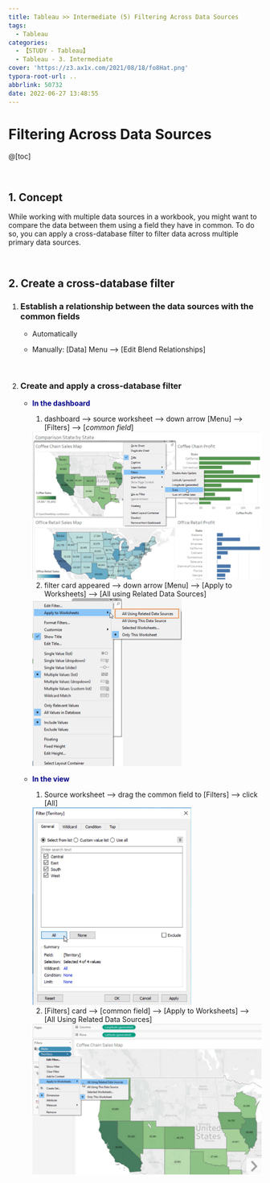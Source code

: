 ```yaml
---
title: Tableau >> Intermediate (5) Filtering Across Data Sources
tags:
  - Tableau
categories:
  - 【STUDY - Tableau】
  - Tableau - 3. Intermediate
cover: 'https://z3.ax1x.com/2021/08/18/fo8Hat.png'
typora-root-url: ..
abbrlink: 50732
date: 2022-06-27 13:48:55
---
```


# Filtering Across Data Sources

@[toc]

<br />

## **1. Concept**

While working with multiple data sources in a workbook, you might want to compare the data between them using a field they have in common. To do so, you can apply a cross-database filter to filter data across multiple primary data sources.

<br />

## **2. Create a cross-database filter**

1. ### Establish a relationship between the data sources with the common fields

   * Automatically

   * Manually: [Data] Menu --> [Edit Blend Relationships]

     <br />

2. ### Create and apply a cross-database filter

   * **<font color = 'darkblue'>In the dashboard</font>**

     1) dashboard --> source worksheet --> down arrow [Menu] --> [Filters] --> [*common field*]

     <img src="/images/S-Tableau-Intermediate-5-Filtering-Across-Data-Sources/image-20210607090719281.png" alt="image-20210607090719281" style="zoom: 67%;" />

     <br />

     2) filter card appeared --> down arrow [Menu] --> [Apply to Worksheets] --> [All using Related Data Sources]

     <img src="/images/S-Tableau-Intermediate-5-Filtering-Across-Data-Sources/image-20210607091123611.png" alt="image-20210607091123611" style="zoom: 50%;" />

     <br />

   * **<font color = 'darkblue'>In the view</font>**

     1) Source worksheet --> drag the common field to [Filters] --> click [All]

     <img src="/images/S-Tableau-Intermediate-5-Filtering-Across-Data-Sources/image-20210607093344614.png" alt="image-20210607093344614" style="zoom: 67%;" />

     2) [Filters] card --> [common field] --> [Apply to Worksheets] --> [All Using Related Data Sources]

     <img src="/images/S-Tableau-Intermediate-5-Filtering-Across-Data-Sources/image-20210607092036185.png" alt="image-20210607092036185" style="zoom:67%;" />

     <br />

   <br />

